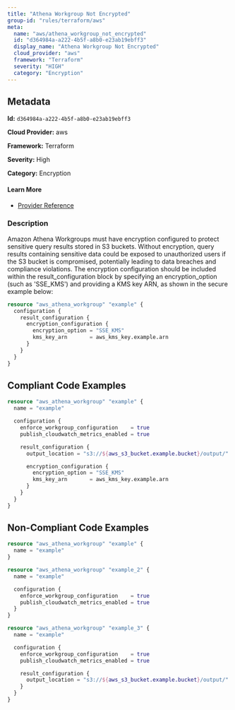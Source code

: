 ```yaml
---
title: "Athena Workgroup Not Encrypted"
group-id: "rules/terraform/aws"
meta:
  name: "aws/athena_workgroup_not_encrypted"
  id: "d364984a-a222-4b5f-a8b0-e23ab19ebff3"
  display_name: "Athena Workgroup Not Encrypted"
  cloud_provider: "aws"
  framework: "Terraform"
  severity: "HIGH"
  category: "Encryption"
---
```

## Metadata

**Id:** `d364984a-a222-4b5f-a8b0-e23ab19ebff3`

**Cloud Provider:** aws

**Framework:** Terraform

**Severity:** High

**Category:** Encryption

#### Learn More

 - [Provider Reference](https://registry.terraform.io/providers/hashicorp/aws/latest/docs/resources/athena_workgroup#encryption_configuration)

### Description

 Amazon Athena Workgroups must have encryption configured to protect sensitive query results stored in S3 buckets. Without encryption, query results containing sensitive data could be exposed to unauthorized users if the S3 bucket is compromised, potentially leading to data breaches and compliance violations. The encryption configuration should be included within the result_configuration block by specifying an encryption_option (such as 'SSE_KMS') and providing a KMS key ARN, as shown in the secure example below:

```terraform
resource "aws_athena_workgroup" "example" {
  configuration {
    result_configuration {
      encryption_configuration {
        encryption_option = "SSE_KMS"
        kms_key_arn       = aws_kms_key.example.arn
      }
    }
  }
}
```


## Compliant Code Examples
```terraform
resource "aws_athena_workgroup" "example" {
  name = "example"

  configuration {
    enforce_workgroup_configuration    = true
    publish_cloudwatch_metrics_enabled = true

    result_configuration {
      output_location = "s3://${aws_s3_bucket.example.bucket}/output/"

      encryption_configuration {
        encryption_option = "SSE_KMS"
        kms_key_arn       = aws_kms_key.example.arn
      }
    }
  }
}

```
## Non-Compliant Code Examples
```terraform
resource "aws_athena_workgroup" "example" {
  name = "example"
}

resource "aws_athena_workgroup" "example_2" {
  name = "example"

  configuration {
    enforce_workgroup_configuration    = true
    publish_cloudwatch_metrics_enabled = true
  }
}

resource "aws_athena_workgroup" "example_3" {
  name = "example"

  configuration {
    enforce_workgroup_configuration    = true
    publish_cloudwatch_metrics_enabled = true

    result_configuration {
      output_location = "s3://${aws_s3_bucket.example.bucket}/output/"
    }
  }
}

```